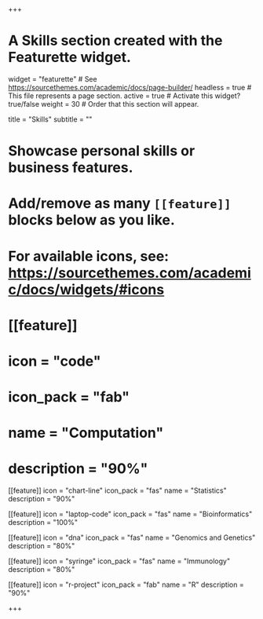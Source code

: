 +++
# A Skills section created with the Featurette widget.
widget = "featurette"  # See https://sourcethemes.com/academic/docs/page-builder/
headless = true  # This file represents a page section.
active = true  # Activate this widget? true/false
weight = 30  # Order that this section will appear.

title = "Skills"
subtitle = ""

# Showcase personal skills or business features.
# 
# Add/remove as many `[[feature]]` blocks below as you like.
# 
# For available icons, see: https://sourcethemes.com/academic/docs/widgets/#icons

# [[feature]]
#   icon = "code"
#   icon_pack = "fab"
#   name = "Computation"
#   description = "90%"
  
[[feature]]
  icon = "chart-line"
  icon_pack = "fas"
  name = "Statistics"
  description = "90%"  
  
[[feature]]
  icon = "laptop-code"
  icon_pack = "fas"
  name = "Bioinformatics"
  description = "100%"

[[feature]]
  icon = "dna"
  icon_pack = "fas"
  name = "Genomics and Genetics"
  description = "80%"

[[feature]]
  icon = "syringe"
  icon_pack = "fas"
  name = "Immunology"
  description = "80%"


[[feature]]
  icon = "r-project"
  icon_pack = "fab"
  name = "R"
  description = "90%"


+++
